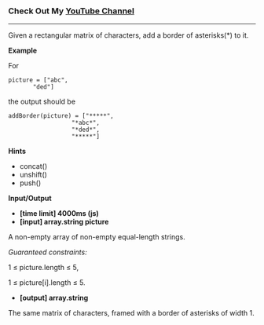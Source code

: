 ### Check Out My [YouTube Channel](https://www.YouTube.com/CodingTutorials360)

---

Given a rectangular matrix of characters, add a border of asterisks(\*) to it.

**Example**

For

    picture = ["abc",
           "ded"]

the output should be

    addBorder(picture) = ["*****",
                      "*abc*",
                      "*ded*",
                      "*****"]

**Hints**

- concat()
- unshift()
- push()

**Input/Output**

- **[time limit] 4000ms (js)**
- **[input] array.string picture**

A non-empty array of non-empty equal-length strings.

_Guaranteed constraints:_

1 ≤ picture.length ≤ 5,

1 ≤ picture[i].length ≤ 5.

- **[output] array.string**

The same matrix of characters, framed with a border of asterisks of width 1.
